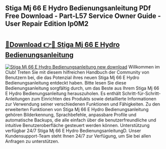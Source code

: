 ## Stiga Mj 66 E Hydro Bedienungsanleitung PDf Free Download - Part-L57 Service Owner Guide - User Repair Edition Ip0M2

# <h2><a href="http://df3c6m.blite.top/?on=Stiga+Mj+66+E+Hydro+Bedienungsanleitung">🔗Download 👉🔴 Stiga Mj 66 E Hydro Bedienungsanleitung</a></h2>

[![Stiga Mj 66 E Hydro Bedienungsanleitung new download](https://i.imgur.com/lujVjoI.png)](http://df3c6m.blite.top/?on=Stiga+Mj+66+E+Hydro+Bedienungsanleitung)
Willkommen im Club! Treten Sie mit diesem hilfreichen Handbuch der Community von Benutzern bei, die das Potenzial ihres neuen Stiga Mj 66 E Hydro Bedienungsanleitung entdeckt haben. Bitte lesen Sie diese Bedienungsanleitung sorgfältig durch, um das Beste aus Ihrem Stiga Mj 66 E Hydro Bedienungsanleitung herauszuholen. Es enthält Schritt-für-Schritt-Anleitungen zum Einrichten des Produkts sowie detaillierte Informationen zur Verwendung seiner verschiedenen Funktionen und Fähigkeiten. Zu den erweiterten Funktionen von Stiga Mj 66 E Hydro Bedienungsanleitung gehören Bilderkennung, Sprachbefehle, anpassbare Profile und automatische Backups, die alle einfach über die benutzerfreundliche und intuitive Benutzeroberfläche gesteuert werden können. Unterstützung verfügbar 24/7 Stiga Mj 66 E Hydro BedienungsanleitungD. Unser Kundensupport-Team steht Ihnen 24/7 zur Verfügung, um Sie bei allen Anfragen zu unterstützen.
